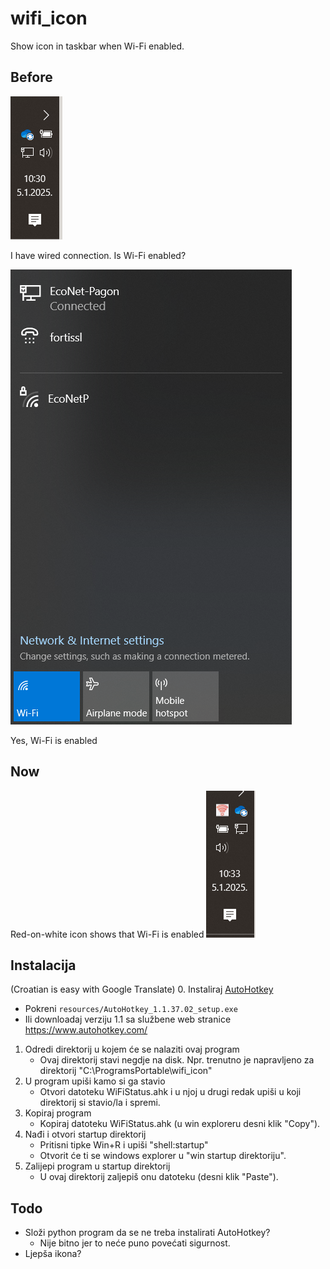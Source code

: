 # wifi_icon
Show icon in taskbar when Wi-Fi enabled.

## Before
![I have wired connection. Is Wi-Fi enabled?](resources/Taskbar_wo_icon.png)

I have wired connection. Is Wi-Fi enabled?

![Yes, Wi-Fi is enabled](resources/wifi_on.png)

Yes, Wi-Fi is enabled

## Now
Red-on-white icon shows that Wi-Fi is enabled
![Icon shows Wi-Fi enabled](resources/Taskbar_with_icon.png)

## Instalacija
(Croatian is easy with Google Translate)
0. Instaliraj [AutoHotkey](https://www.autohotkey.com/)
   - Pokreni `resources/AutoHotkey_1.1.37.02_setup.exe`
   - Ili downloadaj verziju 1.1 sa službene web stranice https://www.autohotkey.com/
1. Odredi direktorij u kojem će se nalaziti ovaj program
   - Ovaj direktorij stavi negdje na disk.
    Npr. trenutno je napravljeno za direktorij "C:\ProgramsPortable\wifi_icon"
2. U program upiši kamo si ga stavio
   - Otvori datoteku WiFiStatus.ahk i u njoj u drugi redak upiši u koji direktorij si stavio/la i spremi.
3. Kopiraj program
   - Kopiraj datoteku WiFiStatus.ahk (u win exploreru desni klik "Copy").
4. Nađi i otvori startup direktorij
   - Pritisni tipke Win+R i upiši "shell:startup"
   - Otvorit će ti se windows explorer u "win startup direktoriju".
5. Zalijepi program u startup direktorij
   - U ovaj direktorij zaljepiš onu datoteku (desni klik "Paste").

## Todo
- Složi python program da se ne treba instalirati AutoHotkey?
  - Nije bitno jer to neće puno povećati sigurnost.
- Ljepša ikona?